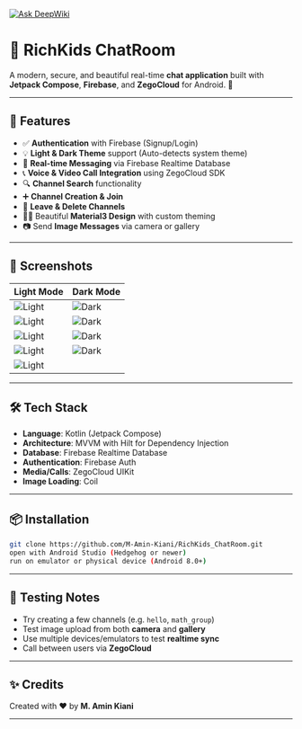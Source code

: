 [![Ask DeepWiki](https://deepwiki.com/badge.svg)](https://deepwiki.com/M-Amin-Kiani/RichKids_ChatRoom)

# 💬 RichKids ChatRoom

A modern, secure, and beautiful real-time **chat application** built with **Jetpack Compose**, **Firebase**, and **ZegoCloud** for Android. 🎉

---

## 🚀 Features

- ✅ **Authentication** with Firebase (Signup/Login)
- 💡 **Light & Dark Theme** support (Auto-detects system theme)
- 💬 **Real-time Messaging** via Firebase Realtime Database
- 📞 **Voice & Video Call Integration** using ZegoCloud SDK
- 🔍 **Channel Search** functionality
- ➕ **Channel Creation & Join**
- 👋 **Leave & Delete Channels**
- 🧑‍🎨 Beautiful **Material3 Design** with custom theming
- 📷 Send **Image Messages** via camera or gallery

---

## 📸 Screenshots

| Light Mode | Dark Mode |
|------------|-----------|
| ![Light](assets/light_home.png) | ![Dark](assets/dark_home.png) |
| ![Light](![photo_1_2025-05-18_01-10-36](https://github.com/user-attachments/assets/37b58d70-d932-4a23-9539-d662b395d2f0)) | ![Dark](![photo_2_2025-05-18_01-10-36](https://github.com/user-attachments/assets/61a5e66b-485c-4ae9-881e-d09c515b8610)) |
| ![Light](![image](https://github.com/user-attachments/assets/5774e051-cd48-47ca-8417-44a07c9963b1)) | ![Dark](![photo_3_2025-05-18_01-10-36](https://github.com/user-attachments/assets/95e18901-ed67-4ddd-8adf-51718081199e)) |
| ![Light](![photo_4_2025-05-18_01-10-36](https://github.com/user-attachments/assets/6d9d9b09-5b91-4967-8ed1-da8455476e7b)) | ![Dark](![photo_5_2025-05-18_01-10-36](https://github.com/user-attachments/assets/21b5bac1-a355-4b45-ac6f-ff45dfafbedb)) |
| ![Light](![photo_6_2025-05-18_01-10-36](https://github.com/user-attachments/assets/b336276a-f212-4a30-a509-42aba86999e0)) |

---

## 🛠️ Tech Stack

- **Language**: Kotlin (Jetpack Compose)
- **Architecture**: MVVM with Hilt for Dependency Injection
- **Database**: Firebase Realtime Database
- **Authentication**: Firebase Auth
- **Media/Calls**: ZegoCloud UIKit
- **Image Loading**: Coil

---

## 📦 Installation

```bash
git clone https://github.com/M-Amin-Kiani/RichKids_ChatRoom.git
open with Android Studio (Hedgehog or newer)
run on emulator or physical device (Android 8.0+)
```

---

## 🧪 Testing Notes

- Try creating a few channels (e.g. `hello`, `math_group`)
- Test image upload from both **camera** and **gallery**
- Use multiple devices/emulators to test **realtime sync**
- Call between users via **ZegoCloud**

---

## ✨ Credits

Created with ❤️ by **M. Amin Kiani**

---

